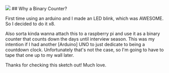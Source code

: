 <img src="binaryCounter.gif"/>
## Why a Binary Counter?

First time using an arduino and I made an LED blink, which was AWESOME. So I decided to do it x8.

Also sorta kinda wanna attach this to a raspberry pi and use it as a binary counter that counts
down the days until interview season. This was my intention if I had another [Arduino] UNO to just
dedicate to being a countdown clock. Unfortunately that's not the case, so I'm going to have to 
tape that one up to my wall later.

Thanks for checking this sketch out! Much love. 

